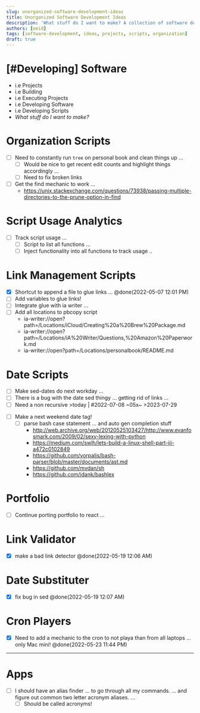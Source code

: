 ```yaml
---
slug: unorganized-software-development-ideas
title: Unorganized Software Development Ideas
description: 'What stuff do I want to make? A collection of software development ideas and projects.'
authors: [oeid]
tags: [software-development, ideas, projects, scripts, organization]
draft: true
---
```


# [#Developing] Software
- i.e Projects
- i.e Building
- i.e Executing Projects
- i.e Developing Software
- i.e Developing Scripts
- *What stuff do I want to make?*

# Organization Scripts 
- [ ] Need to constantly run `tree` on personal book and clean things up ...
	- [ ] Would be nice to get recent edit counts and highlight things accordingly ...
	- [ ] Need to fix broken links

- [ ] Get the find mechanic to work ...
	- https://unix.stackexchange.com/questions/73938/passing-multiple-directories-to-the-prune-option-in-find

# Script Usage Analytics
- [ ] Track script usage ...
	- [ ] Script to list all functions ...
	- [ ] Inject functionality into all functions to track usage ..

# Link Management Scripts
- [x] Shortcut to append a file to glue links ... @done(2022-05-07 12:01 PM)
- [ ] Add variables to glue links!
- [ ] Integrate glue with ia writer ...
- [ ] Add all locations to pbcopy script
	- ia-writer://open?path=/Locations/iCloud/Creating%20a%20Brew%20Package.md
	- ia-writer://open?path=/Locations/iA%20Writer/Questions,%20Amazon%20Paperwork.md
	- ia-writer://open?path=/Locations/personalbook/README.md

# Date Scripts 
- [ ] Make sed-dates do next workday ...
- [ ] There is a bug with the date sed thingy ... getting rid of links ...
- [ ] Need a non recursive >today | #2022-07-08 ~05x~ >2023-07-29
* [ ] Make a next weekend date tag!
	* [ ] parse bash case statement ... and auto gen completion stuff 
		- http://web.archive.org/web/20120525103427/http://www.evanfosmark.com/2009/02/sexy-lexing-with-python
		- https://medium.com/swlh/lets-build-a-linux-shell-part-iii-a472c0102849
		- https://github.com/vorpaljs/bash-parser/blob/master/documents/ast.md
		- https://github.com/mvdan/sh
		- https://github.com/idank/bashlex

# Portfolio 
- [ ] Continue porting portfolio to react ...

# Link Validator
* [x] make a bad link detector @done(2022-05-19 12:06 AM)

# Date Substituter
* [x] fix bug in sed @done(2022-05-19 12:07 AM)

# Cron Players
- [x] Need to add a mechanic to the cron to not playa than from all laptops ... only Mac mini!  @done(2022-05-23 11:44 PM)

------------------------------------

# Apps

- [ ] I should have an alias finder … to go through all my commands. … and figure out common two letter acronym aliases. …
	- [ ] Should be called acronyms!
